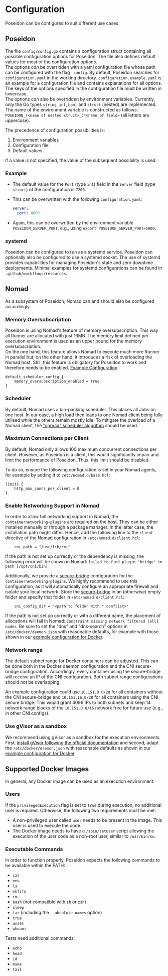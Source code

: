 # Configuration

Poseidon can be configured to suit different use cases.


## Poseidon

The file `config/config.go` contains a configuration struct containing all possible configuration options for Poseidon. The file also defines default values for most of the configuration options.  
The options *can* be overridden with a yaml configuration file whose path can be configured with the flag `-config`. By default, Poseidon searches for `configuration.yaml` in the working directory. `configuration.example.yaml` is an example for a configuration file and contains explanations for all options. The keys of the options specified in the configuration file must be written in lowercase.  
The options *can* also be overridden by environment variables. Currently, only the Go types `string`, `int`, `bool` and `struct` (nested) are implemented. The name of the environment variable is constructed as follows: `POSEIDON_(<name of nested struct>_)*<name of field>` (all letters are uppercase).

The precedence of configuration possibilities is:

1. Environment variables
2. Configuration file
3. Default values

If a value is not specified, the value of the subsequent possibility is used.

### Example

- The default value for the `Port` (type `int`) field in the `Server` field (type `struct`) of the configuration is `7200`.
- This can be overwritten with the following `configuration.yaml`:

  ```yaml
  server:
    port: 4000
  ```

- Again, this can be overwritten by the environment variable `POSEIDON_SERVER_PORT`, e.g., using `export POSEIDON_SERVER_PORT=5000`.

### systemd

Poseidon can be configured to run as a systemd service. Poseidon can optionally also be configured to use a systemd socket.
The use of systemd provides capabilities for managing Poseidon's state and zero downtime deployments.
Minimal examples for systemd configurations can be found in `.github/workflows/resources`.


## Nomad

As a subsystem of Poseidon, Nomad can and should also be configured accordingly.

### Memory Oversubscription

Poseidon is using Nomad's feature of memory oversubscription. This way all Runner are allocated with just 16MB. The memory limit defined per execution environment is used as an upper bound for the memory oversubscription.  
On the one hand, this feature allows Nomad to execute much more Runner in parallel but, on the other hand, it introduces a risk of overloading the Nomad host. Still, this feature is obligatory for Poseidon to work and therefore needs to be enabled. [Example Configuration](./resources/server.example.hcl)

```hcl
default_scheduler_config {
    memory_oversubscription_enabled = true
}
```


### Scheduler

By default, Nomad uses a bin-packing scheduler. This places all Jobs on one host. In our case, a high load then leads to one Nomad client being fully utilised while the others remain mostly idle.
To mitigate the overload of a Nomad client, the ["spread" scheduler algorithm](https://www.nomadproject.io/api-docs/operator/scheduler#update-scheduler-configuration) should be used.

### Maximum Connections per Client

By default, Nomad only allows 100 maximum concurrent connections per client. However, as Poseidon is a client, this would significantly impair and limit the performance of Poseidon. Thus, this limit should be disabled.

To do so, ensure the following configuration is set in your Nomad agents, for example by adding it to `/etc/nomad.d/base.hcl`:

```hcl
limits {
    http_max_conns_per_client = 0
}
```

### Enable Networking Support in Nomad

In order to allow full networking support in Nomad, the `containernetworking-plugins` are required on the host. They can be either installed manually or through a package manager. In the latter case, the installation path might differ. Hence, add the following line to the `client` directive of the Nomad configuration in `/etc/nomad.d/client.hcl`:

```hcl
    cni_path = "/usr/lib/cni"
```

If the path is not set up correctly or the dependency is missing, the following error will be shown in Nomad: `failed to find plugin "bridge" in path [/opt/cni/bin]`

Additionally, we provide a [secure-bridge](./resources/secure-bridge.conflist) configuration for the `containernetworking-plugins`. We highly recommend to use this configuration, as it will automatically configure an appropriate firewall and isolate your local network. Store the [secure-bridge](./resources/secure-bridge.conflist) in an (otherwise) empty folder and specify that folder in `/etc/nomad.d/client.hcl`:

```hcl
    cni_config_dir = "<path to folder with *.conflist>"
```

If the path is not set up correctly or with a different name, the placement of allocations will fail in Nomad: `Constraint missing network filtered [all] nodes`. Be sure to set the "dns" and "dns-search" options in `/etc/docker/daemon.json` with reasonable defaults, for example with those shown in our [example configuration for Docker](./resources/docker.daemon.json).

### Network range

The default subnet range for Docker containers can be adjusted.
This can be done both in the Docker daemon configuration and the CNI secure-bridge configuration.
Accordingly, every container using the secure-bridge will receive an IP of the CNI configuration.
Both subnet range configurations should not be overlapping.

An example configuration could use `10.151.0.0/20` for all containers without the CNI secure-bridge and `10.151.16.0/20`
for all containers using the CNI secure bridge.
This would grant 4096 IPs to both subnets and keep 14 network range blocks of the `10.151.0.0/16` network free for future use (e.g., in other CNI configs).

### Use gVisor as a sandbox

We recommend using gVisor as a sandbox for the execution environments. First, [install gVisor following the official documentation](https://gvisor.dev/docs/user_guide/install/) and second, adapt the `/etc/docker/daemon.json` with reasonable defaults as shown in our [example configuration for Docker](./resources/docker.daemon.json).

## Supported Docker Images

In general, any Docker image can be used as an execution environment. 

### Users

If the `privilegedExecution` flag is set to `true` during execution, no additional user is required. Otherwise, the following two requirements must be met:

- A non-privileged user called `user` needs to be present in the image. This user is used to execute the code.
- The Docker image needs to have a `/sbin/setuser` script allowing the execution of the user code as a non-root user, similar to `/usr/bin/su`.

### Executable Commands

In order to function properly, Poseidon expects the following commands to be available within the PATH:

- `cat`
- `env`
- `ls`
- `mkfifo`
- `rm`
- `bash` (not compatible with `sh` or `zsh`)
- `sleep`
- `tar` (including the `--absolute-names` option)
- `true`
- `unset`
- `whoami`

Tests need additional commands:

- `echo`
- `head`
- `id`
- `make`
- `tail`
